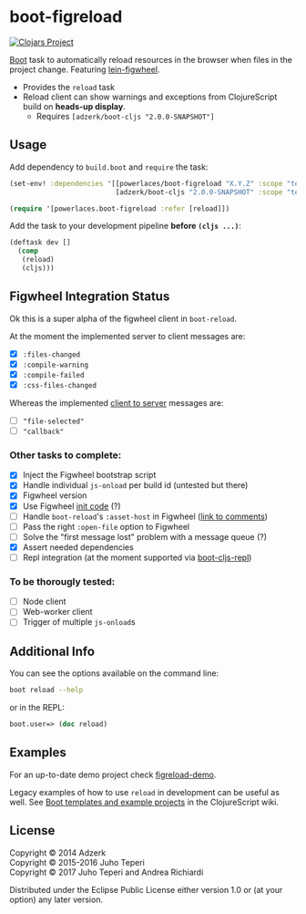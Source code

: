 # boot-figreload
[![Clojars Project](https://img.shields.io/clojars/v/powerlaces/boot-figreload.svg)](https://clojars.org/powerlaces/boot-figreload)

[Boot][1] task to automatically reload resources in the browser when files in
the project change. Featuring [lein-figwheel][2].

* Provides the `reload` task
* Reload client can show warnings and exceptions from ClojureScript build on **heads-up display**.
    * Requires `[adzerk/boot-cljs "2.0.0-SNAPSHOT"]`
    
## Usage

Add dependency to `build.boot` and `require` the task:

```clj
(set-env! :dependencies '[[powerlaces/boot-figreload "X.Y.Z" :scope "test"]
                          [adzerk/boot-cljs "2.0.0-SNAPSHOT" :scope "test"]])

(require '[powerlaces.boot-figreload :refer [reload]])
```

Add the task to your development pipeline **before `(cljs ...)`**:

```clj
(deftask dev []
  (comp
   (reload)
   (cljs)))
```

## Figwheel Integration Status

Ok this is a super alpha of the figwheel client in `boot-reload`.

At the moment the implemented server to client messages are:

- [x] `:files-changed`
- [x] `:compile-warning`
- [x] `:compile-failed`
- [x] `:css-files-changed`

Whereas the implemented [client to server](https://github.com/arichiardi/lein-figwheel/blob/boot-reload-changes/sidecar/src/figwheel_sidecar/components/figwheel_server.clj#L75) messages are:

- [ ] `"file-selected"` 
- [ ] `"callback"`

### Other tasks to complete:

- [x] Inject the Figwheel bootstrap script
- [x] Handle individual `js-onload` per build id (untested but there)
- [x] Figwheel version
- [x] Use Figwheel [init code](https://github.com/bhauman/lein-figwheel/blob/cc2d188ab041fc92551d3c4a8201729c47fe5846/sidecar/src/figwheel_sidecar/build_middleware/injection.clj#L171) (?)
- [ ] Handle `boot-reload`'s `:asset-host` in Figwheel ([link to comments](https://github.com/adzerk-oss/boot-reload/commit/e27e330d9f688875ba19d56e825cd9e81013e58e#commitcomment-20350456))
- [ ] Pass the right `:open-file` option to Figwheel
- [ ] Solve the "first message lost" problem with a message queue (?) 
- [x] Assert needed dependencies
- [ ] Repl integration (at the moment supported via [boot-cljs-repl][3])

### To be thorougly tested:

- [ ] Node client
- [ ] Web-worker client
- [ ] Trigger of multiple `js-onload`s

## Additional Info

You can see the options available on the command line:

```bash
boot reload --help
```

or in the REPL:

```clj
boot.user=> (doc reload)
```

## Examples

For an up-to-date demo project check [figreload-demo][4].

Legacy examples of how to use `reload` in development can be useful as well. See
[Boot templates and example projects][5] in the ClojureScript wiki.

## License

Copyright &copy; 2014 Adzerk<br>
Copyright &copy; 2015-2016 Juho Teperi<br>
Copyright &copy; 2017 Juho Teperi and Andrea Richiardi

Distributed under the Eclipse Public License either version 1.0 or (at
your option) any later version.

[1]:                https://github.com/boot-clj/boot
[2]:                https://github.com/bhauman/lein-figwheel
[3]:                https://github.com/adzerk-oss/boot-cljs-repl
[4]:                https://github.com/arichiardi/figreload-demo
[5]:                https://github.com/clojure/clojurescript/wiki#boot
